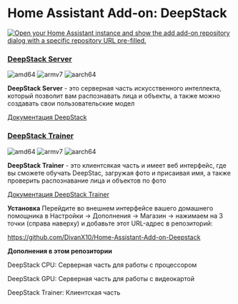 # Home Assistant Add-on: DeepStack

[![Open your Home Assistant instance and show the add add-on repository dialog with a specific repository URL pre-filled.](https://my.home-assistant.io/badges/supervisor_add_addon_repository.svg)](https://my.home-assistant.io/redirect/supervisor_add_addon_repository/?repository_url=https%3A%2F%2Fgithub.com%FDivanX10%2Home-Assistant-Add-on-Deepstack)

### [DeepStack Server](https://registry.hub.docker.com/r/deepquestai/deepstack/)

![amd64][amd64-shield] ![armv7][armv7-shield] ![aarch64][aarch64-shield]


[aarch64-shield]: https://img.shields.io/badge/aarch64-yes-green.svg
[amd64-shield]: https://img.shields.io/badge/amd64-yes-green.svg
[armhf-shield]: https://img.shields.io/badge/armhf-yes-green.svg
[armv7-shield]: https://img.shields.io/badge/armv7-yes-green.svg
[i386-shield]: https://img.shields.io/badge/i386-yes-green.svg

**DeepStack Server** - это серверная часть искусственного интеллекта, который позволит вам распознавать лица и объекты, а также можно создавать свои пользовательские модел

[Документация DeepStack](https://docs.deepstack.cc/index.html#)


### [DeepStack Trainer](https://github.com/t0mer/deepstack-trainer)

![amd64][amd64-shield] ![armv7][armv7-shield] ![aarch64][aarch64-shield]


[aarch64-shield]: https://img.shields.io/badge/aarch64-yes-green.svg
[amd64-shield]: https://img.shields.io/badge/amd64-yes-green.svg
[armhf-shield]: https://img.shields.io/badge/armhf-yes-green.svg
[armv7-shield]: https://img.shields.io/badge/armv7-yes-green.svg
[i386-shield]: https://img.shields.io/badge/i386-yes-green.svg


**DeepStack Trainer** - это клиентсякая часть и имеет веб интерфейс, где вы сможете обучать DeepStac, загружая фото и присаивая имя, а также проверить распознавание лица и объектов по фото

[Документация DeepStack Trainer](https://github.com/t0mer/deepstack-trainer)


**Установка**
Перейдите во внешнем интерфейсе вашего домашнего помощника в Настройки -> Дополнения -> Магазин -> нажимаем на 3 точки (справа наверху) и добавьте этот URL-адрес в репозиторий:

https://github.com/DivanX10/Home-Assistant-Add-on-Deepstack

**Дополнения в этом репозитории**

DeepStack CPU: Серверная часть для работы с процессором

DeepStack GPU: Серверная часть для работы с видеокартой

DeepStack Trainer: Клиентская часть
